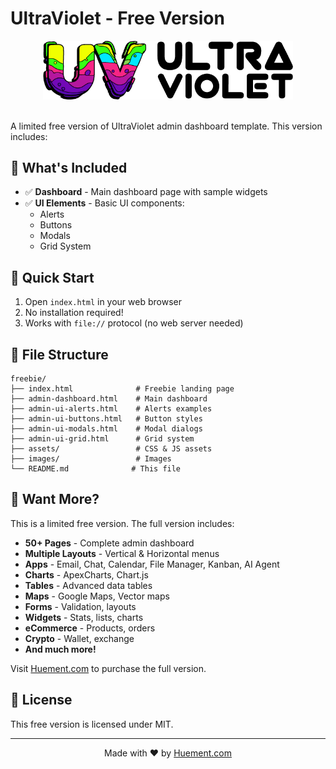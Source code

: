 # UltraViolet - Free Version

<div align="center">
  <img src="images/uv/double-logo.png" alt="UltraViolet Pro" width="400" height="auto">
</div>

<br>

A limited free version of UltraViolet admin dashboard template. This version includes:

## 🎁 What's Included

- ✅ **Dashboard** - Main dashboard page with sample widgets
- ✅ **UI Elements** - Basic UI components:
  - Alerts
  - Buttons
  - Modals
  - Grid System

## 🚀 Quick Start

1. Open `index.html` in your web browser
2. No installation required!
3. Works with `file://` protocol (no web server needed)

## 📁 File Structure

```
freebie/
├── index.html              # Freebie landing page
├── admin-dashboard.html    # Main dashboard
├── admin-ui-alerts.html    # Alerts examples
├── admin-ui-buttons.html   # Button styles
├── admin-ui-modals.html    # Modal dialogs
├── admin-ui-grid.html      # Grid system
├── assets/                 # CSS & JS assets
├── images/                 # Images
└── README.md              # This file
```

## 🌟 Want More?

This is a limited free version. The full version includes:

- **50+ Pages** - Complete admin dashboard
- **Multiple Layouts** - Vertical & Horizontal menus
- **Apps** - Email, Chat, Calendar, File Manager, Kanban, AI Agent
- **Charts** - ApexCharts, Chart.js
- **Tables** - Advanced data tables
- **Maps** - Google Maps, Vector maps
- **Forms** - Validation, layouts
- **Widgets** - Stats, lists, charts
- **eCommerce** - Products, orders
- **Crypto** - Wallet, exchange
- **And much more!**

Visit [Huement.com](https://huement.com) to purchase the full version.

## 📄 License

This free version is licensed under MIT. 

---

<div align="center">
  <p>Made with ❤️ by <a href="https://huement.com">Huement.com</a></p>
</div>